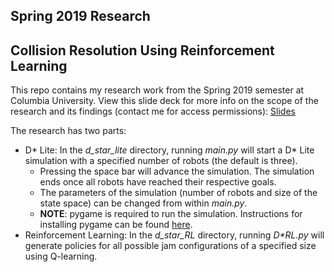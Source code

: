 ## Spring 2019 Research
## Collision Resolution Using Reinforcement Learning

This repo contains my research work from the Spring 2019 semester at Columbia University. View this slide deck for more info on the scope of the research and its findings (contact me for access permissions): [Slides](https://docs.google.com/presentation/d/1nHjgszYuplgnmDD4mo8NVOwhFHHzewMdl8g7cVq1O_M/edit?usp=sharing)

The research has two parts:</br>
- D* Lite: In the *d_star_lite* directory, running *main.py* will start a D* Lite simulation with a specified number of robots (the default is three).
  - Pressing the space bar will advance the simulation. The simulation ends once all robots have reached their respective goals.
  - The parameters of the simulation (number of robots and size of the state space) can be changed from within *main.py*.
  - **NOTE**: pygame is required to run the simulation. Instructions for installing pygame can be found [here](https://www.pygame.org/wiki/GettingStarted).
- Reinforcement Learning: In the *d_star_RL* directory, running _D*_*RL.py* will generate policies for all possible jam configurations of a specified size using Q-learning.
